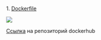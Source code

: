<p>1. <a href="../05-virt-04-docker-practical-skills/files/Dockerfile">Dockerfile</a> </p>
<img src="../05-virt-03-docker-practical-skills/img/img.png">
<p><a href="https://hub.docker.com/repository/docker/sakhnail/ponysay">Ссылка</a> на репозиторий dockerhub</p>
